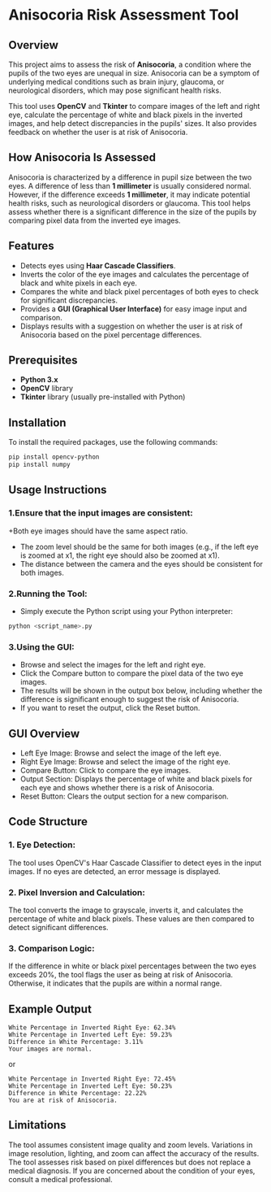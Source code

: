 # Anisocoria Risk Assessment Tool

## Overview

This project aims to assess the risk of **Anisocoria**, a condition where the pupils of the two eyes are unequal in size. Anisocoria can be a symptom of underlying medical conditions such as brain injury, glaucoma, or neurological disorders, which may pose significant health risks.

This tool uses **OpenCV** and **Tkinter** to compare images of the left and right eye, calculate the percentage of white and black pixels in the inverted images, and help detect discrepancies in the pupils' sizes. It also provides feedback on whether the user is at risk of Anisocoria.

## How Anisocoria Is Assessed

Anisocoria is characterized by a difference in pupil size between the two eyes. A difference of less than **1 millimeter** is usually considered normal. However, if the difference exceeds **1 millimeter**, it may indicate potential health risks, such as neurological disorders or glaucoma. This tool helps assess whether there is a significant difference in the size of the pupils by comparing pixel data from the inverted eye images.

## Features

- Detects eyes using **Haar Cascade Classifiers**.
- Inverts the color of the eye images and calculates the percentage of black and white pixels in each eye.
- Compares the white and black pixel percentages of both eyes to check for significant discrepancies.
- Provides a **GUI (Graphical User Interface)** for easy image input and comparison.
- Displays results with a suggestion on whether the user is at risk of Anisocoria based on the pixel percentage differences.

## Prerequisites

- **Python 3.x**
- **OpenCV** library
- **Tkinter** library (usually pre-installed with Python)

## Installation

To install the required packages, use the following commands:

```bash
pip install opencv-python
pip install numpy
```

## Usage Instructions
### 1.Ensure that the input images are consistent:

+Both eye images should have the same aspect ratio.
+ The zoom level should be the same for both images (e.g., if the left eye is zoomed at x1, the right eye should also be zoomed at x1).
+ The distance between the camera and the eyes should be consistent for both images.

### 2.Running the Tool:
+ Simply execute the Python script using your Python interpreter:
```bash
python <script_name>.py
```

### 3.Using the GUI:
+ Browse and select the images for the left and right eye.
+ Click the Compare button to compare the pixel data of the two eye images.
+ The results will be shown in the output box below, including whether the difference is significant enough to suggest the risk of Anisocoria.
+ If you want to reset the output, click the Reset button.

## GUI Overview
+ Left Eye Image: Browse and select the image of the left eye.
+ Right Eye Image: Browse and select the image of the right eye.
+ Compare Button: Click to compare the eye images.
+ Output Section: Displays the percentage of white and black pixels for each eye and shows whether there is a risk of Anisocoria.
+ Reset Button: Clears the output section for a new comparison.

## Code Structure
### 1. Eye Detection:
The tool uses OpenCV's Haar Cascade Classifier to detect eyes in the input images. If no eyes are detected, an error message is displayed.
### 2. Pixel Inversion and Calculation:
The tool converts the image to grayscale, inverts it, and calculates the percentage of white and black pixels. These values are then compared to detect significant differences.
### 3. Comparison Logic:
If the difference in white or black pixel percentages between the two eyes exceeds 20%, the tool flags the user as being at risk of Anisocoria. Otherwise, it indicates that the pupils are within a normal range.

## Example Output
```plaintext
White Percentage in Inverted Right Eye: 62.34%
White Percentage in Inverted Left Eye: 59.23%
Difference in White Percentage: 3.11%
Your images are normal.
```

or

```plaintext
White Percentage in Inverted Right Eye: 72.45%
White Percentage in Inverted Left Eye: 50.23%
Difference in White Percentage: 22.22%
You are at risk of Anisocoria.
```

## Limitations
The tool assumes consistent image quality and zoom levels. Variations in image resolution, lighting, and zoom can affect the accuracy of the results.
The tool assesses risk based on pixel differences but does not replace a medical diagnosis. If you are concerned about the condition of your eyes, consult a medical professional.
